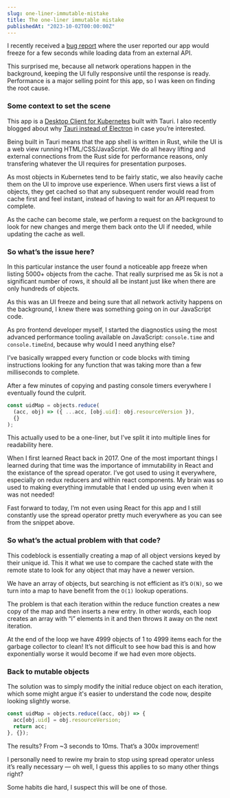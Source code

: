 ```yaml
---
slug: one-liner-immutable-mistake
title: The one-liner immutable mistake
publishedAt: "2023-10-02T00:00:00Z"
---
```


I recently received a [bug report](https://github.com/aptakube/aptakube/issues/155) where the user reported our app would freeze for a few seconds while loading data from an external API.

This surprised me, because all network operations happen in the background, keeping the UI fully responsive until the response is ready. Performance is a major selling point for this app, so I was keen on finding the root cause.

### Some context to set the scene

This app is a [Desktop Client for Kubernetes](https://aptakube.com/) built with Tauri. I also recently blogged about why [Tauri instead of Electron](https://aptabase.com/blog/why-chose-to-build-on-tauri-instead-electron) in case you’re interested.

Being built in Tauri means that the app shell is written in Rust, while the UI is a web view running HTML/CSS/JavaScript. We do all heavy lifting and external connections from the Rust side for performance reasons, only transfering whatever the UI requires for presentation purposes.

As most objects in Kubernetes tend to be fairly static, we also heavily cache them on the UI to improve use experience. When users first views a list of objects, they get cached so that any subsequent render would read from cache first and feel instant, instead of having to wait for an API request to complete.

As the cache can become stale, we perform a request on the background to look for new changes and merge them back onto the UI if needed, while updating the cache as well.

### So what’s the issue here?

In this particular instance the user found a noticeable app freeze when listing 5000+ objects from the cache. That really surprised me as 5k is not a significant number of rows, it should all be instant just like when there are only hundreds of objects.

As this was an UI freeze and being sure that all network activity happens on the background, I knew there was something going on in our JavaScript code.

As pro frontend developer myself, I started the diagnostics using the most advanced performance tooling available on JavaScript: `console.time` and `console.timeEnd`, because why would I need anything else?

I’ve basically wrapped every function or code blocks with timing instructions looking for any function that was taking more than a few milliseconds to complete.

After a few minutes of copying and pasting console timers everywhere I eventually found the culprit.

```javascript
const uidMap = objects.reduce(
  (acc, obj) => ({ ...acc, [obj.uid]: obj.resourceVersion }),
  {}
);
```

This actually used to be a one-liner, but I’ve split it into multiple lines for readability here.

When I first learned React back in 2017. One of the most important things I learned during that time was the importance of immutability in React and the existance of the spread operator. I’ve got used to using it everywhere, especially on redux reducers and within react components. My brain was so used to making everything immutable that I ended up using even when it was not needed!

Fast forward to today, I’m not even using React for this app and I still constantly use the spread operator pretty much everywhere as you can see from the snippet above.

### So what’s the actual problem with that code?

This codeblock is essentially creating a map of all object versions keyed by their unique id. This it what we use to compare the cached state with the remote state to look for any object that may have a newer version.

We have an array of objects, but searching is not efficient as it’s `O(N)`, so we turn into a map to have benefit from the `O(1)` lookup operations.

The problem is that each iteration within the reduce function creates a new copy of the map and then inserts a new entry. In other words, each loop creates an array with “i” elements in it and then throws it away on the next iteration.

At the end of the loop we have 4999 objects of 1 to 4999 items each for the garbage collector to clean! It’s not difficult to see how bad this is and how exponentially worse it would become if we had even more objects.

### Back to mutable objects

The solution was to simply modify the initial reduce object on each iteration, which some might argue it's easier to understand the code now, despite looking slightly worse.

```javascript
const uidMap = objects.reduce((acc, obj) => {
  acc[obj.uid] = obj.resourceVersion;
  return acc;
}, {});
```

The results? From ~3 seconds to 10ms. That’s a 300x improvement!

I personally need to rewire my brain to stop using spread operator unless it’s really necessary — oh well, I guess this applies to so many other things right?

Some habits die hard, I suspect this will be one of those.

